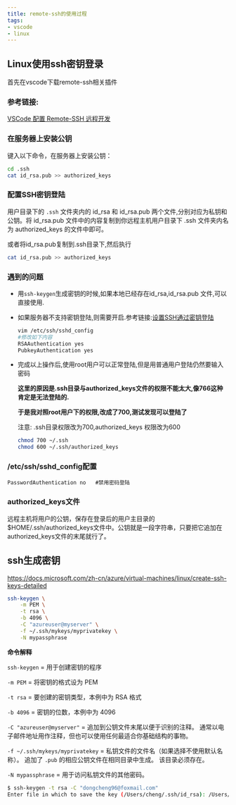 ```yaml
---
title: remote-ssh的使用过程
tags:
- vscode
- linux
---
```


## Linux使用ssh密钥登录

首先在vscode下载remote-ssh相关插件

### 参考链接:

[VSCode 配置 Remote-SSH 远程开发](https://xirikm.net/2019/619-1)

<!-- more -->

### 在服务器上安装公钥

键入以下命令，在服务器上安装公钥：

```bash
cd .ssh
cat id_rsa.pub >> authorized_keys
```



### 配置SSH密钥登陆

用户目录下的 `.ssh` 文件夹内的 id_rsa 和 id_rsa.pub 两个文件,分别对应为私钥和公钥。将 id_rsa.pub 文件中的内容复制到你远程主机用户目录下 .ssh 文件夹内名为 authorized_keys 的文件中即可。

或者将id_rsa.pub复制到.ssh目录下,然后执行

```bash
cat id_rsa.pub >> authorized_keys
```



### 遇到的问题

- 用`ssh-keygen`生成密钥的时候,如果本地已经存在id_rsa,id_rsa.pub 文件,可以直接使用.

- 如果服务器不支持密钥登陆,则需要开启.参考链接:[设置SSH通过密钥登陆](https://hyjk2000.github.io/2012/03/16/how-to-set-up-ssh-keys/)

  ```bash
  vim /etc/ssh/sshd_config
  #修改如下内容
  RSAAuthentication yes
  PubkeyAuthentication yes
  ```

- 完成以上操作后,使用root用户可以正常登陆,但是用普通用户登陆仍然要输入密码

  **这里的原因是.ssh目录与authorized_keys文件的权限不能太大,像766这种肯定是无法登陆的.**

  **于是我对照root用户下的权限,改成了700,测试发现可以登陆了**
  
  注意: .ssh目录权限改为700,authorized_keys 权限改为600
  
  ```sh
  chmod 700 ~/.ssh
  chmod 600 ~/.ssh/authorized_keys
  ```
  
  
  
  

### /etc/ssh/sshd_config配置

```
PasswordAuthentication no	#禁用密码登陆
```



### authorized_keys文件

远程主机将用户的公钥，保存在登录后的用户主目录的$HOME/.ssh/authorized_keys文件中。公钥就是一段字符串，只要把它追加在authorized_keys文件的末尾就行了。



## ssh生成密钥

https://docs.microsoft.com/zh-cn/azure/virtual-machines/linux/create-ssh-keys-detailed

```bash
ssh-keygen \
    -m PEM \
    -t rsa \
    -b 4096 \
    -C "azureuser@myserver" \
    -f ~/.ssh/mykeys/myprivatekey \
    -N mypassphrase
```

**命令解释**

`ssh-keygen` = 用于创建密钥的程序

`-m PEM` = 将密钥的格式设为 PEM

`-t rsa` = 要创建的密钥类型，本例中为 RSA 格式

`-b 4096` = 密钥的位数，本例中为 4096

`-C "azureuser@myserver"` = 追加到公钥文件末尾以便于识别的注释。 通常以电子邮件地址用作注释，但也可以使用任何最适合你基础结构的事物。

`-f ~/.ssh/mykeys/myprivatekey` = 私钥文件的文件名（如果选择不使用默认名称）。 追加了 `.pub` 的相应公钥文件在相同目录中生成。 该目录必须存在。

`-N mypassphrase` = 用于访问私钥文件的其他密码。

```sh
$ ssh-keygen -t rsa -C "dongcheng96@foxmail.com"
Enter file in which to save the key (/Users/cheng/.ssh/id_rsa): /Users/cheng/.ssh/banwa_id_rsa #输入保存路径
```

